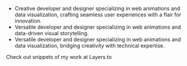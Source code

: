 - Creative developer and designer specializing in web animations and data visualization, crafting seamless user experiences with a flair for innovation.
- Versatile developer and designer specializing in web animations and data-driven visual storytelling.
- Versatile developer and designer specializing in web animations and data visualization, bridging creativity with technical expertise.

Check out snippets of my work at Layers.to
